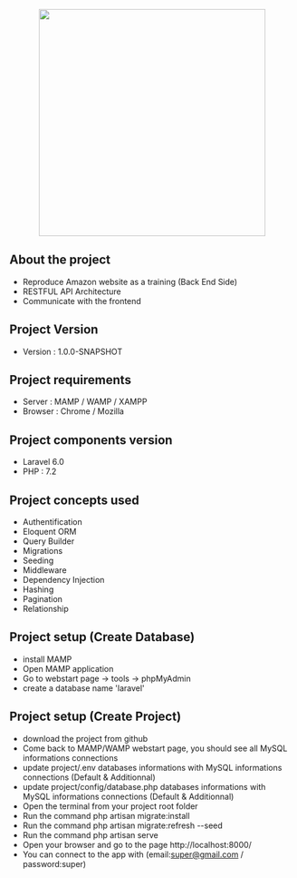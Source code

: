 <p align="center"><img src="https://res.cloudinary.com/dtfbvvkyp/image/upload/v1566331377/laravel-logolockup-cmyk-red.svg" width="400"></p>

## About the project

- Reproduce Amazon website as a training (Back End Side)
- RESTFUL API Architecture
- Communicate with the frontend


## Project Version

- Version : 1.0.0-SNAPSHOT


## Project requirements

- Server : MAMP / WAMP / XAMPP
- Browser : Chrome / Mozilla

## Project components version

- Laravel 6.0
- PHP : 7.2

## Project concepts used
- Authentification
- Eloquent ORM
- Query Builder
- Migrations
- Seeding
- Middleware
- Dependency Injection
- Hashing
- Pagination
- Relationship

## Project setup (Create Database)

- install MAMP
- Open MAMP application
- Go to webstart page -> tools -> phpMyAdmin
- create a database name 'laravel'

## Project setup (Create Project)

- download the project from github
- Come back to MAMP/WAMP webstart page, you should see all MySQL informations connections 
- update project/.env databases informations with MySQL informations connections  (Default & Additionnal)
- update project/config/database.php databases informations with MySQL informations connections (Default & Additionnal)
- Open the terminal from your project root folder
- Run the command php artisan migrate:install
- Run the command php artisan migrate:refresh --seed
- Run the command php artisan serve
- Open your browser and go to the page http://localhost:8000/
- You can connect to the app with (email:super@gmail.com / password:super)



